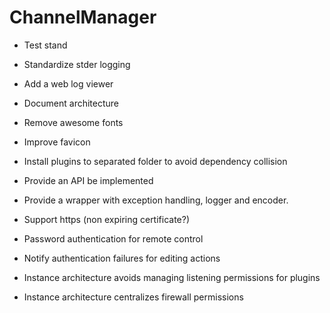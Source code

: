 # ChannelManager

* Test stand
* Standardize stder logging
* Add a web log viewer
* Document architecture
* Remove awesome fonts
* Improve favicon
* Install plugins to separated folder to avoid dependency collision
* Provide an API be implemented
* Provide a wrapper with exception handling, logger and encoder.
* Support https (non expiring certificate?)
* Password authentication for remote control
* Notify authentication failures for editing actions

* Instance architecture avoids managing listening permissions for plugins
* Instance architecture centralizes firewall permissions

